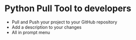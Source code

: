 # Python Pull Tool to developers

- Pull and Push your project to your GitHub repository
- Add a description to your changes
- All in prompt menu
